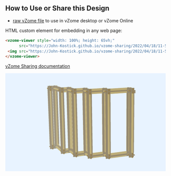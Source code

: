 
## How to Use or Share this Design

 - [raw vZome file](<https://raw.githubusercontent.com/John-Kostick/vzome-sharing/main/2022/04/18/11-54-50-Box-beam-1x2 /Box-beam-1x2 .vZome>) to use in vZome desktop or vZome Online
 
 HTML custom element for embedding in any web page:
 ```html
<vzome-viewer style="width: 100%; height: 65vh;"
       src="https://John-Kostick.github.io/vzome-sharing/2022/04/18/11-54-50-Box-beam-1x2 /Box-beam-1x2 .vZome" >
  <img src="https://John-Kostick.github.io/vzome-sharing/2022/04/18/11-54-50-Box-beam-1x2 /Box-beam-1x2 .png" />
</vzome-viewer>
 ```

[vZome Sharing documentation](https://vzome.github.io/vzome/sharing.html#how-it-works)

![Image](<Box-beam-1x2 .png>)

